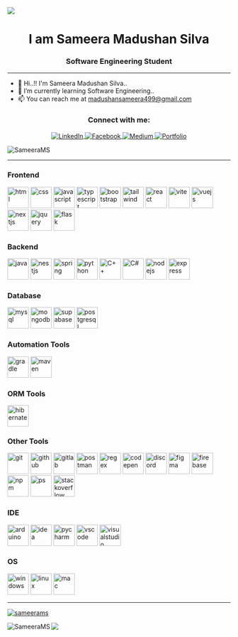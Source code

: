 
<p align="left">
  <img src="https://capsule-render.vercel.app/api?type=waving&color=gradient&text=Hello!&height=100&section=header"/>
</p>

<h1 align="center">I am Sameera Madushan Silva</h1>

<h3 align="center">Software Engineering Student</h3>

---

- 👋 Hi..!! I'm Sameera Madushan Silva..
- 🔭 I’m currently learning Software Engineering..
- 📫 You can reach me at madushansameera499@gmail.com

<h3 align="center">Connect with me:</h3>
<p align="center">
  <a href="https://www.linkedin.com/in/sameera-madushan-61ba9a278" target="_blank">
    <img align="center" src="https://img.shields.io/badge/-LinkedIn-%230077B5?style=for-the-badge&logo=linkedin&logoColor=white" alt="LinkedIn" />
  </a>
  <a href="https://www.facebook.com/profile.php?id=100009945902233" target="_blank">
    <img align="center" src="https://img.shields.io/badge/Facebook-%231877F2.svg?style=for-the-badge&logo=facebook&logoColor=white" alt="Facebook" />
  </a>
  <a href="https://medium.com/@sameerams" target="_blank">
    <img align="center" src="https://img.shields.io/badge/Medium-12100E.svg?style=for-the-badge&logo=medium&logoColor=white" alt="Medium" />
  </a>
  <a href="https://sameerams.github.io/My-Portfolio/" target="_blank">
    <img align="center" src="https://img.shields.io/badge/Portfolio-ebe8e5.svg?style=for-the-badge&logo=&logoColor=white" alt="Portfolio" />
  </a>
</p>

<center><p align="left"> <img src="https://komarev.com/ghpvc/?username=SameeraMS&label=Profile%20views&color=0e75b6&style=flat" alt="SameeraMS" /> </p></center>

---

<h3 align="left">Frontend</h3>
<p>
<img src="https://skillicons.dev/icons?i=html" width="48" height="48" alt="html" />
<img src="https://skillicons.dev/icons?i=css" width="48" height="48" alt="css" />
<img src="https://skillicons.dev/icons?i=javascript" width="48" height="48" alt="javascript" />
<img src="https://skillicons.dev/icons?i=typescript" width="48" height="48" alt="typescript" />
<img src="https://skillicons.dev/icons?i=bootstrap" width="48" height="48" alt="bootstrap" />
<img src="https://skillicons.dev/icons?i=tailwind" width="48" height="48" alt="tailwind" />
<img src="https://skillicons.dev/icons?i=react" width="48" height="48" alt="react" />
<img src="https://skillicons.dev/icons?i=vite" width="48" height="48" alt="vite" />
<img src="https://skillicons.dev/icons?i=vuejs" width="48" height="48" alt="vuejs" />
<img src="https://skillicons.dev/icons?i=nextjs" width="48" height="48" alt="nextjs" />
<img src="https://skillicons.dev/icons?i=jquery" width="48" height="48" alt="jquery" />
<img src="https://skillicons.dev/icons?i=flask" width="48" height="48" alt="flask" />
</p>

<h3 align="left">Backend</h3>
<p>
<img src="https://skillicons.dev/icons?i=java" width="48" height="48" alt="java" />
<img src="https://skillicons.dev/icons?i=nestjs" width="48" height="48" alt="nestjs" />
<img src="https://skillicons.dev/icons?i=spring" width="48" height="48" alt="spring" />
<img src="https://skillicons.dev/icons?i=python" width="48" height="48" alt="python" />
<img src="https://skillicons.dev/icons?i=cpp" width="48" height="48" alt="C++" />
<img src="https://skillicons.dev/icons?i=cs" width="48" height="48" alt="C#" />
<img src="https://skillicons.dev/icons?i=nodejs" width="48" height="48" alt="nodejs" />
<img src="https://skillicons.dev/icons?i=express" width="48" height="48" alt="express" />
</p>

<h3 align="left">Database</h3>
<p>
<img src="https://skillicons.dev/icons?i=mysql" width="48" height="48" alt="mysql" />
<img src="https://skillicons.dev/icons?i=mongodb" width="48" height="48" alt="mongodb" />
<img src="https://skillicons.dev/icons?i=supabase" width="48" height="48" alt="supabase" />
<img src="https://skillicons.dev/icons?i=postgresql" width="48" height="48" alt="postgresql" />
</p>

<h3 align="left">Automation Tools</h3>
<p>
<img src="https://skillicons.dev/icons?i=gradle" width="48" height="48" alt="gradle" />
<img src="https://skillicons.dev/icons?i=maven" width="48" height="48" alt="maven" />
</p>

<h3 align="left">ORM Tools</h3>

<img src="https://skillicons.dev/icons?i=hibernate" width="48" height="48" alt="hibernate" />


<h3 align="left">Other Tools</h3>
<p>
<img src="https://skillicons.dev/icons?i=git" width="48" height="48" alt="git" />
<img src="https://skillicons.dev/icons?i=github" width="48" height="48" alt="github" />
<img src="https://skillicons.dev/icons?i=gitlab" width="48" height="48" alt="gitlab" />
<img src="https://skillicons.dev/icons?i=postman" width="48" height="48" alt="postman" />
<img src="https://skillicons.dev/icons?i=regex" width="48" height="48" alt="regex" />
<img src="https://skillicons.dev/icons?i=codepen" width="48" height="48" alt="codepen" />
<img src="https://skillicons.dev/icons?i=discord" width="48" height="48" alt="discord" />
<img src="https://skillicons.dev/icons?i=figma" width="48" height="48" alt="figma" />
<img src="https://skillicons.dev/icons?i=firebase" width="48" height="48" alt="firebase" />
<img src="https://skillicons.dev/icons?i=npm" width="48" height="48" alt="npm" />
<img src="https://skillicons.dev/icons?i=ps" width="48" height="48" alt="ps" />
<img src="https://skillicons.dev/icons?i=stackoverflow" width="48" height="48" alt="stackoverflow" />
</p>

<h3 align="left">IDE</h3>
<p>
<img src="https://skillicons.dev/icons?i=arduino" width="48" height="48" alt="arduino" />
<img src="https://skillicons.dev/icons?i=idea" width="48" height="48" alt="idea" />
<img src="https://skillicons.dev/icons?i=pycharm" width="48" height="48" alt="pycharm" />
<img src="https://skillicons.dev/icons?i=vscode" width="48" height="48" alt="vscode" />
<img src="https://skillicons.dev/icons?i=visualstudio" width="48" height="48" alt="visualstudio" />
</p>

<h3 align="left">OS</h3>
<p>
<img src="https://skillicons.dev/icons?i=windows" width="48" height="48" alt="windows" />
<img src="https://skillicons.dev/icons?i=linux" width="48" height="48" alt="linux" />
<img src="https://skillicons.dev/icons?i=apple" width="48" height="48" alt="mac" />
</p>

---

<p align="left"> <a href="https://github.com/ryo-ma/github-profile-trophy"><img src="https://github-profile-trophy.vercel.app/?username=sameerams" alt="sameerams" /></a> </p>

<p><img align="left" src="https://github-readme-stats.vercel.app/api/top-langs?username=SameeraMS&show_icons=true&locale=en&layout=compact" alt="SameeraMS" /></p>




<p align="left">
  <img src="https://capsule-render.vercel.app/api?type=waving&color=gradient&height=100&section=footer"/>
</p>


